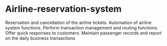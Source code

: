 # Airline-reservation-system
Reservation and cancellation of the airline tickets. Automation of airline system functions. Perform transaction management and routing functions. Offer quick responses to customers. Maintain passenger records and report on the daily business transactions
